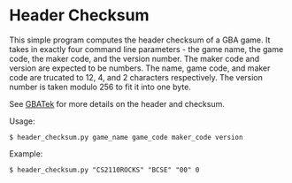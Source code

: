 # Header Checksum

This simple program computes the header checksum of a GBA game. It takes in
exactly four command line parameters - the game name, the game code, the maker
code, and the version number. The maker code and version are expected to be
numbers. The name, game code, and maker code are trucated to 12, 4, and 2
characters respectively. The version number is taken modulo 256 to fit it into
one byte.

See [GBATek](https://mgba-emu.github.io/gbatek/#gbacartridgeheader) for more
details on the header and checksum.

Usage:
```
$ header_checksum.py game_name game_code maker_code version
```
Example:
```
$ header_checksum.py "CS2110ROCKS" "BCSE" "00" 0
```
